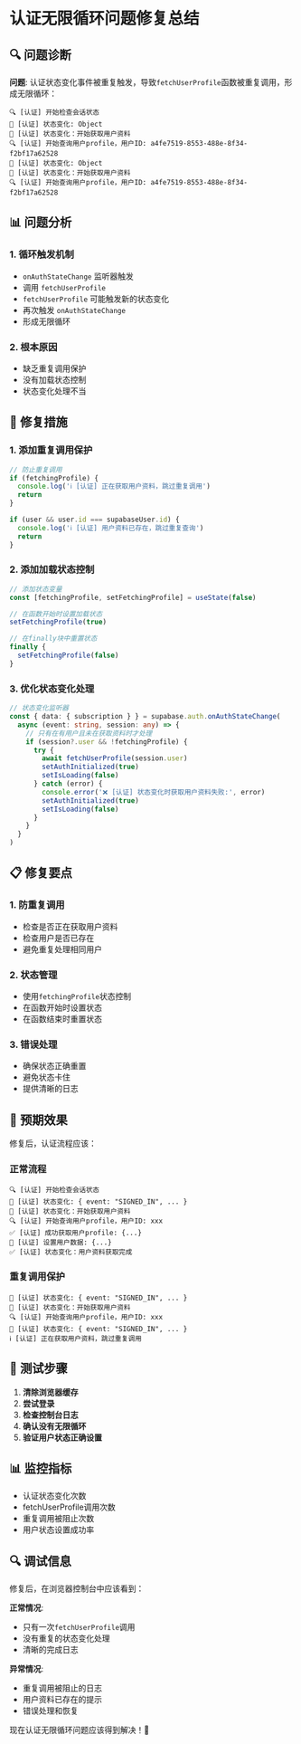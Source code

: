 # 认证无限循环问题修复总结

## 🔍 问题诊断

**问题**: 认证状态变化事件被重复触发，导致`fetchUserProfile`函数被重复调用，形成无限循环：

```
🔍 [认证] 开始检查会话状态
🔄 [认证] 状态变化: Object
👤 [认证] 状态变化：开始获取用户资料
🔍 [认证] 开始查询用户profile，用户ID: a4fe7519-8553-488e-8f34-f2bf17a62528
🔄 [认证] 状态变化: Object
👤 [认证] 状态变化：开始获取用户资料
🔍 [认证] 开始查询用户profile，用户ID: a4fe7519-8553-488e-8f34-f2bf17a62528
```

## 📊 问题分析

### 1. **循环触发机制**
- `onAuthStateChange` 监听器触发
- 调用 `fetchUserProfile`
- `fetchUserProfile` 可能触发新的状态变化
- 再次触发 `onAuthStateChange`
- 形成无限循环

### 2. **根本原因**
- 缺乏重复调用保护
- 没有加载状态控制
- 状态变化处理不当

## 🔧 修复措施

### 1. **添加重复调用保护**
```typescript
// 防止重复调用
if (fetchingProfile) {
  console.log('ℹ️ [认证] 正在获取用户资料，跳过重复调用')
  return
}

if (user && user.id === supabaseUser.id) {
  console.log('ℹ️ [认证] 用户资料已存在，跳过重复查询')
  return
}
```

### 2. **添加加载状态控制**
```typescript
// 添加状态变量
const [fetchingProfile, setFetchingProfile] = useState(false)

// 在函数开始时设置加载状态
setFetchingProfile(true)

// 在finally块中重置状态
finally {
  setFetchingProfile(false)
}
```

### 3. **优化状态变化处理**
```typescript
// 状态变化监听器
const { data: { subscription } } = supabase.auth.onAuthStateChange(
  async (event: string, session: any) => {
    // 只有在有用户且未在获取资料时才处理
    if (session?.user && !fetchingProfile) {
      try {
        await fetchUserProfile(session.user)
        setAuthInitialized(true)
        setIsLoading(false)
      } catch (error) {
        console.error('❌ [认证] 状态变化时获取用户资料失败:', error)
        setAuthInitialized(true)
        setIsLoading(false)
      }
    }
  }
)
```

## 📋 修复要点

### 1. **防重复调用**
- 检查是否正在获取用户资料
- 检查用户是否已存在
- 避免重复处理相同用户

### 2. **状态管理**
- 使用`fetchingProfile`状态控制
- 在函数开始时设置状态
- 在函数结束时重置状态

### 3. **错误处理**
- 确保状态正确重置
- 避免状态卡住
- 提供清晰的日志

## 🎯 预期效果

修复后，认证流程应该：

### 正常流程
```
🔍 [认证] 开始检查会话状态
🔄 [认证] 状态变化: { event: "SIGNED_IN", ... }
👤 [认证] 状态变化：开始获取用户资料
🔍 [认证] 开始查询用户profile，用户ID: xxx
✅ [认证] 成功获取用户profile: {...}
👤 [认证] 设置用户数据: {...}
✅ [认证] 状态变化：用户资料获取完成
```

### 重复调用保护
```
🔄 [认证] 状态变化: { event: "SIGNED_IN", ... }
👤 [认证] 状态变化：开始获取用户资料
🔍 [认证] 开始查询用户profile，用户ID: xxx
🔄 [认证] 状态变化: { event: "SIGNED_IN", ... }
ℹ️ [认证] 正在获取用户资料，跳过重复调用
```

## 🚀 测试步骤

1. **清除浏览器缓存**
2. **尝试登录**
3. **检查控制台日志**
4. **确认没有无限循环**
5. **验证用户状态正确设置**

## 📊 监控指标

- 认证状态变化次数
- fetchUserProfile调用次数
- 重复调用被阻止次数
- 用户状态设置成功率

## 🔍 调试信息

修复后，在浏览器控制台中应该看到：

**正常情况**:
- 只有一次`fetchUserProfile`调用
- 没有重复的状态变化处理
- 清晰的完成日志

**异常情况**:
- 重复调用被阻止的日志
- 用户资料已存在的提示
- 错误处理和恢复

现在认证无限循环问题应该得到解决！🎉
